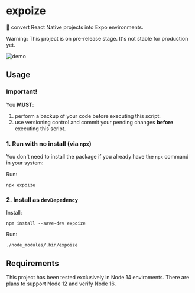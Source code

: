 # expoize
💫 convert React Native projects into Expo environments.

Warning: This project is on pre-release stage. It's not stable for production yet.

![demo](https://user-images.githubusercontent.com/18369833/120942021-5d201380-c726-11eb-9b54-97ea22917ec0.jpg)

## Usage

### Important!

You **MUST**:
1. perform a backup of your code before executing this script.
2. use versioning control and commit your pending changes **before** executing this script. 

### 1. Run with no install (via `npx`)

You don't need to install the package if you already have the `npx` command in your system:

Run:
```
npx expoize
```

### 2. Install as `devDepedency`

Install: 
```
npm install --save-dev expoize
```

Run:
```
./node_modules/.bin/expoize
```

## Requirements

This project has been tested exclusively in Node 14 enviroments. There are plans to support Node 12 and verify Node 16.
